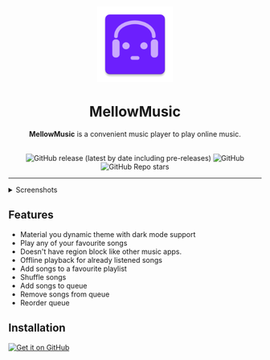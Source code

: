 <div align="center">
  <img width="150" src="/app/src/main/res/mipmap-xxxhdpi/ic_launcher.png" alt="App icon">
  <h1 align="center">MellowMusic</h1>
  <b>MellowMusic</b> is a convenient music player to play online music.
</div>
<br>
<div align="center">

![GitHub release (latest by date including pre-releases)](https://img.shields.io/github/v/release/SuhasDissa/MellowMusic?include_prereleases)
![GitHub](https://img.shields.io/github/license/Suhasdissa/MellowMusic)
![GitHub Repo stars](https://img.shields.io/github/stars/Suhasdissa/MellowMusic)

</div>

---

<details>
  <summary>  Screenshots</summary>
<p align="center">
  <img src="fastlane/metadata/android/en-US/images/phoneScreenshots/1.png" width="30%" />
  <img src="fastlane/metadata/android/en-US/images/phoneScreenshots/2.png" width="30%" />
  <img src="fastlane/metadata/android/en-US/images/phoneScreenshots/3.png" width="30%" />
</p>
<p align="center">
  <img src="fastlane/metadata/android/en-US/images/phoneScreenshots/4.png" width="30%" />
  <img src="fastlane/metadata/android/en-US/images/phoneScreenshots/5.png" width="30%" />
</p>
</details>

## Features
- Material you dynamic theme with dark mode support
- Play any of your favourite songs
- Doesn't have region block like other music apps.
- Offline playback for already listened songs
- Add songs to a favourite playlist
- Shuffle songs
- Add songs to queue
- Remove songs from queue
- Reorder queue

## Installation

[<img src="https://github.com/machiav3lli/oandbackupx/blob/034b226cea5c1b30eb4f6a6f313e4dadcbb0ece4/badge_github.png"
    alt="Get it on GitHub"
    height="80">](https://github.com/SuhasDissa/MellowMusic/releases/latest)
